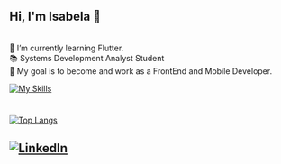 ## Hi, I'm Isabela 👋<br>
<br>🌱 I’m currently learning Flutter.
<br> 📚 Systems Development Analyst Student
<br> 🚀 My goal is to become and work as a FrontEnd and Mobile Developer.

[![My Skills](https://skillicons.dev/icons?i=flutter,dart,java,javascript,html,css&perline=6&theme=light)](https://skillicons.dev)

#
[![Top Langs](https://github-readme-stats.vercel.app/api/top-langs/?username=isabelaomaciel)](https://github.com/anuraghazra/github-readme-stats)

###
 [![LinkedIn](https://img.shields.io/badge/LinkedIn-%230077B5.svg?logo=linkedin&logoColor=white)](https://linkedin.com/in/isabelaomaciel) 
---


<!-- Proudly created with GPRM ( https://gprm.itsvg.in ) -->
